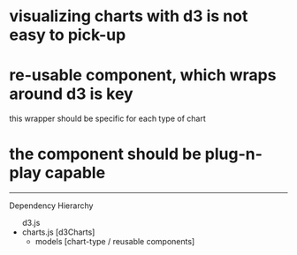 # visualizing charts with d3 is not easy to pick-up

# re-usable component, which wraps around d3 is key

this wrapper should be specific for each type of chart

# the component should be plug-n-play capable

-----

Dependency Hierarchy

<ul>
	d3.js
	<li>
		charts.js [d3Charts]
		<ul>
			<li>models [chart-type / reusable components]</li>
		</ul>
	</li>
</ul>
